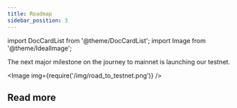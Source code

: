 ```yaml
---
title: Roadmap
sidebar_position: 3
---
```


import DocCardList from '@theme/DocCardList';
import Image from '@theme/IdealImage';

The next major milestone on the journey to mainnet is launching our testnet.

<Image img={require('/img/road_to_testnet.png')} />

## Read more

<DocCardList/>
